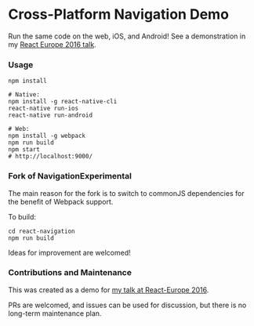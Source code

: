 # Cross-Platform Navigation Demo

Run the same code on the web, iOS, and Android!  See a demonstration in my [React Europe 2016 talk](https://www.youtube.com/watch?v=dOSwHABLvdM).

### Usage

```
npm install

# Native:
npm install -g react-native-cli
react-native run-ios
react-native run-android

# Web:
npm install -g webpack
npm run build
npm start
# http://localhost:9000/
```

### Fork of NavigationExperimental

The main reason for the fork is to switch to commonJS dependencies for the benefit of Webpack support.

To build:
```
cd react-navigation
npm run build
```

Ideas for improvement are welcomed!

### Contributions and Maintenance

This was created as a demo for [my talk at React-Europe 2016](https://www.youtube.com/watch?v=dOSwHABLvdM).

PRs are welcomed, and issues can be used for discussion, but there is no long-term maintenance plan.
